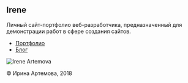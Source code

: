 Irene
---
Личный сайт-портфолио веб-разработчика, предназначенный для демонстрации работ в сфере создания сайтов.


 * [Портфолио](https://irene.beliarh.net/)
 * [Блог](https://ireneblog.beliarh.net/)
 

 ![Irene Artemova]( https://ireneblog.beliarh.net/wp-content/uploads/2017/10/cropped-irene-main-logo-2.png)
 
 © Ирина Артемова, 2018